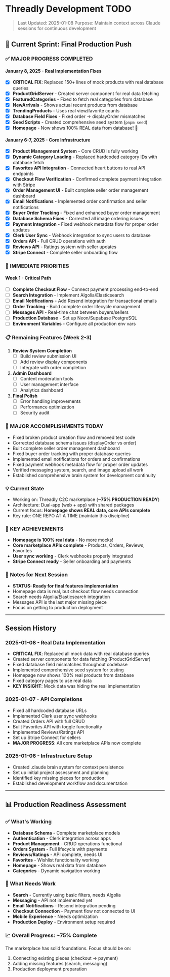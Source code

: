 # Threadly Development TODO

> Last Updated: 2025-01-08
> Purpose: Maintain context across Claude sessions for continuous development

## 🚀 Current Sprint: Final Production Push

### ✅ MAJOR PROGRESS COMPLETED

#### January 8, 2025 - Real Implementation Fixes
- [x] **CRITICAL FIX**: Replaced 150+ lines of mock products with real database queries
- [x] **ProductGridServer** - Created server component for real data fetching
- [x] **FeaturedCategories** - Fixed to fetch real categories from database
- [x] **NewArrivals** - Shows actual recent products from database
- [x] **TrendingProducts** - Uses real view/favorite counts
- [x] **Database Field Fixes** - Fixed order → displayOrder mismatches
- [x] **Seed Scripts** - Created comprehensive seed system (`pnpm seed`)
- [x] **Homepage** - Now shows 100% REAL data from database! 🎉

#### January 6-7, 2025 - Core Infrastructure
- [x] **Product Management System** - Core CRUD is fully working
- [x] **Dynamic Category Loading** - Replaced hardcoded category IDs with database fetch
- [x] **Favorites API Integration** - Connected heart buttons to real API endpoints
- [x] **Checkout Flow Verification** - Confirmed complete payment integration with Stripe
- [x] **Order Management UI** - Built complete seller order management dashboard  
- [x] **Email Notifications** - Implemented order confirmation and seller notifications
- [x] **Buyer Order Tracking** - Fixed and enhanced buyer order management
- [x] **Database Schema Fixes** - Corrected all image ordering issues
- [x] **Payment Integration** - Fixed webhook metadata flow for proper order updates
- [x] **Clerk User Sync** - Webhook integration to sync users to database
- [x] **Orders API** - Full CRUD operations with auth
- [x] **Reviews API** - Ratings system with seller updates
- [x] **Stripe Connect** - Complete seller onboarding flow

### 🔄 IMMEDIATE PRIORITIES

#### Week 1 - Critical Path
- [ ] **Complete Checkout Flow** - Connect payment processing end-to-end
- [ ] **Search Integration** - Implement Algolia/Elasticsearch
- [ ] **Email Notifications** - Add Resend integration for transactional emails
- [ ] **Order Tracking** - Build complete order lifecycle management
- [ ] **Messages API** - Real-time chat between buyers/sellers
- [ ] **Production Database** - Set up Neon/Supabase PostgreSQL
- [ ] **Environment Variables** - Configure all production env vars

### 📋 Remaining Features (Week 2-3)
1. **Review System Completion**
   - [ ] Build review submission UI
   - [ ] Add review display components
   - [ ] Integrate with order completion

2. **Admin Dashboard**
   - [ ] Content moderation tools
   - [ ] User management interface
   - [ ] Analytics dashboard

3. **Final Polish**
   - [ ] Error handling improvements
   - [ ] Performance optimization
   - [ ] Security audit

### 🎯 MAJOR ACCOMPLISHMENTS TODAY
- Fixed broken product creation flow and removed test code
- Corrected database schema issues (displayOrder vs order)
- Built complete seller order management dashboard
- Fixed buyer order tracking with proper database queries
- Implemented email notifications for orders and confirmations
- Fixed payment webhook metadata flow for proper order updates
- Verified messaging system, search, and image upload all work
- Established comprehensive brain system for development continuity

### 💡 Current State
- Working on: Threadly C2C marketplace (**~75% PRODUCTION READY**)
- Architecture: Dual-app (web + app) with shared packages
- Current focus: **Homepage shows REAL data, core APIs complete**
- Key rule: ONE REPO AT A TIME (maintain this discipline)

### 🚀 KEY ACHIEVEMENTS
- **Homepage is 100% real data** - No more mocks!
- **Core marketplace APIs complete** - Products, Orders, Reviews, Favorites
- **User sync working** - Clerk webhooks properly integrated
- **Stripe Connect ready** - Seller onboarding and payments

### 📝 Notes for Next Session
- **STATUS: Ready for final features implementation**
- Homepage data is real, but checkout flow needs connection
- Search needs Algolia/Elasticsearch integration
- Messages API is the last major missing piece
- Focus on getting to production deployment

---

## Session History

### 2025-01-08 - Real Data Implementation
- **CRITICAL FIX**: Replaced all mock data with real database queries
- Created server components for data fetching (ProductGridServer)
- Fixed database field mismatches throughout codebase
- Implemented comprehensive seed system for testing
- Homepage now shows 100% real products from database
- Fixed category pages to use real data
- **KEY INSIGHT**: Mock data was hiding the real implementation

### 2025-01-07 - API Completions
- Fixed all hardcoded database URLs
- Implemented Clerk user sync webhooks
- Created Orders API with full CRUD
- Built Favorites API with toggle functionality
- Implemented Reviews/Ratings API
- Set up Stripe Connect for sellers
- **MAJOR PROGRESS**: All core marketplace APIs now complete

### 2025-01-06 - Infrastructure Setup
- Created .claude brain system for context persistence
- Set up initial project assessment and planning
- Identified key missing pieces for production
- Established development workflow and documentation

---

## 📊 Production Readiness Assessment

### ✅ What's Working
- **Database Schema** - Complete marketplace models
- **Authentication** - Clerk integration across apps
- **Product Management** - CRUD operations functional
- **Orders System** - Full lifecycle with payments
- **Reviews/Ratings** - API complete, needs UI
- **Favorites** - Wishlist functionality working
- **Homepage** - Shows real data from database
- **Categories** - Dynamic navigation working

### 🚧 What Needs Work
- **Search** - Currently using basic filters, needs Algolia
- **Messaging** - API not implemented yet
- **Email Notifications** - Resend integration pending
- **Checkout Connection** - Payment flow not connected to UI
- **Mobile Experience** - Needs optimization
- **Production Deploy** - Environment setup required

### 📈 Overall Progress: ~75% Complete

The marketplace has solid foundations. Focus should be on:
1. Connecting existing pieces (checkout → payment)
2. Adding missing features (search, messaging)
3. Production deployment preparation